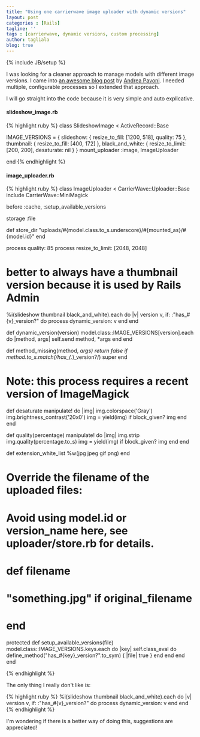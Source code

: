 ```yaml
---
title: "Using one carrierwave image uploader with dynamic versions"
layout: post
categories : [Rails]
tagline: ''
tags : [carrierwave, dynamic versions, custom processing]
author: tagliala
blog: true
---
```

{% include JB/setup %}

I was looking for a cleaner approach to manage models with different image versions. I came into [an awesome blog post](http://andreapavoni.com/blog/2012/3/using-one-carrierwave-image-uploader-with-different-sizes-on-several-models) by [Andrea Pavoni](http://andreapavoni.com/). I needed multiple, configurable processes so I extended that approach.

<!--more-->

I will go straight into the code because it is very simple and auto explicative.

#### slideshow_image.rb
{% highlight ruby %}
class SlideshowImage < ActiveRecord::Base

  IMAGE_VERSIONS = {
    slideshow: {
      resize_to_fill: [1200, 518],
      quality: 75
    },
    thumbnail: {
      resize_to_fill: [400, 172]
    },
    black_and_white: {
      resize_to_limit: [200, 200],
      desaturate: nil
    }
  }
  mount_uploader :image, ImageUploader

end
{% endhighlight %}

#### image_uploader.rb
{% highlight ruby %}
class ImageUploader < CarrierWave::Uploader::Base
  include CarrierWave::MiniMagick

  before :cache, :setup_available_versions

  storage :file

  def store_dir
    "uploads/#{model.class.to_s.underscore}/#{mounted_as}/#{model.id}"
  end

  process quality: 85
  process resize_to_limit: [2048, 2048]

  # better to always have a thumbnail version because it is used by Rails Admin
  %i(slideshow thumbnail black_and_white).each do |v|
    version v, if: :"has_#{v}_version?" do
      process dynamic_version: v
    end
  end

  def dynamic_version(version)
    model.class::IMAGE_VERSIONS[version].each do |method, args|
      self.send method, *args
    end
  end

  def method_missing(method, *args)
    return false if method.to_s.match(/has_(.*)_version\?/)
    super
  end

  # Note: this process requires a recent version of ImageMagick
  def desaturate
    manipulate! do |img|
      img.colorspace('Gray')
      img.brightness_contrast('20x0')
      img = yield(img) if block_given?
      img
    end
  end

  def quality(percentage)
    manipulate! do |img|
      img.strip
      img.quality(percentage.to_s)
      img = yield(img) if block_given?
      img
    end
  end

  def extension_white_list
    %w(jpg jpeg gif png)
  end

  # Override the filename of the uploaded files:
  # Avoid using model.id or version_name here, see uploader/store.rb for details.
  # def filename
  #   "something.jpg" if original_filename
  # end

  protected
  def setup_available_versions(file)
    model.class::IMAGE_VERSIONS.keys.each do |key|
      self.class_eval do
        define_method("has_#{key}_version?".to_sym) { |file| true }
      end
    end
  end
end

{% endhighlight %}

The only thing I really don't like is:

{% highlight ruby %}
%i(slideshow thumbnail black_and_white).each do |v|
  version v, if: :"has_#{v}_version?" do
    process dynamic_version: v
  end
end
{% endhighlight %}

I'm wondering if there is a better way of doing this, suggestions are appreciated!